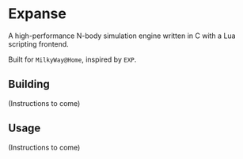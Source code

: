 # Expanse

A high-performance N-body simulation engine written in C with a Lua scripting frontend.

Built for `MilkyWay@Home`, inspired by `EXP`.
## Building

(Instructions to come)

## Usage

(Instructions to come)
